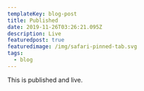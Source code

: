 ```yaml
---
templateKey: blog-post
title: Published
date: 2019-11-26T03:26:21.095Z
description: Live
featuredpost: true
featuredimage: /img/safari-pinned-tab.svg
tags:
  - blog
---
```

This is published and live.
